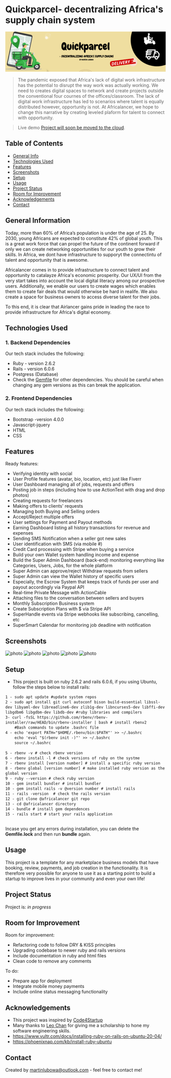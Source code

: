 # Quickparcel- decentralizing Africa's supply chain system
![header](/images/header.png)
> The pandemic exposed that Africa's lack of digital work infrastructure has the potential to disrupt the way work was actually working.  We need to creates digital spaces to network and create projects outside the conventional four cournes of the offices/classroom.   The lack of digital work infrastructure has led to scenarios where talent is  equally distributed however, opportunity  is not. At Africalancer, we hope to change this narrative by creating  leveled plaform for talent to connect with opportunity. 


> Live demo [Project will soon be moved to  the cloud](#). <!-- If you have the project hosted somewhere, include the link here. -->

## Table of Contents
* [General Info](#general-information)
* [Technologies Used](#technologies-used)
* [Features](#features)
* [Screenshots](#screenshots)
* [Setup](#setup)
* [Usage](#usage)
* [Project Status](#project-status)
* [Room for Improvement](#room-for-improvement)
* [Acknowledgements](#acknowledgements)
* [Contact](#contact)
<!-- * [License](#license) -->


## General Information

Today, more than 60% of Africa’s population is under the age of 25. By 2030, young Africans are expected to constitute 42% of global youth.  This is a great work force  that  can propel  the future of the continent forward if only we can  create  networking opportunities  for our youth to grow their skills.  In Africa, we dont have infrastructure to supporyt the connectintu of talent and opportunity that is awesome. 

Africalancer comes in  to provide infrastructure to connect talent and opportunity to catalayze Africa's economic prosperity.  Our UX/UI from the very start takes into account the local digital literacy among our prospective users.  Additionally,  we enable our users to create wages which enables them to create fair deals that would otherwise be hard in realife. We also create  a space for  business owners to access  diverse talent for their jobs. 


To this end, it is clear that Airlancer gains pride in leading the race to  provide infrastructure for Africa's digital economy.



## Technologies Used

### 1. Backend Dependencies
Our tech stack includes the following:
- Ruby - version 2.6.2
- Rails - version 6.0.6
- Postgress (Database)
- Check the [Gemfile](./Gemfile) for other dependencies. You should be careful when changing any   gem versions as this  can break the application. 

### 2. Frontend Dependencies
Our tech stack includes the following:
- Bootstrap -version 4.0.0
- Javascript-jquery
- HTML
- CSS


## Features

Ready features:

- Verifying identity with social
- User Profile features (avatar, bio, location, etc) just like Fiverr
- User Dashboard managing all of jobs, requests and offers
- Posting job in steps (including how to use ActionText with drag and drop photos)
- Creating requests for freelancers
- Making offers to clients' requests
- Managing both Buying and Selling orders
- Accept/Reject multiple offers
- User settings for Payment and Payout methods
- Earning Dashboard listing all history transactions for revenue and expenses
- Sending SMS Notification when a seller got new sales
- User identification with SMS (via mobile #) 
- Credit Card processing with Stripe when buying a service
- Build your own Wallet system handling income and expense
- Build the Super Admin Dashboard (back-end) monitoring everything like Categories, Users, Jobs, for the whole platform
- Super Admin can approve/reject Withdraw requests from sellers
- Super Admin can view the Wallet history of specific users
- Especially, the Escrow System that keeps track of funds per user and payout accordingly via Paypal API
- Real-time Private Message with ActionCable
- Attaching files to the conversation between sellers and buyers
- Monthly Subscription Business system
- Create Subscription Plans with $ via Stripe API
- SuperHandle events via Stripe webhooks like subscribing, cancelling, etc
- SuperSmart Calendar for monitoring job deadline with notification




## Screenshots

![photo](/images/fiver-1.png)
![photo](/images/fiver-2.png)
![photo](/images/fiver-3.png)
![photo](/images/fiver-4.png)
![photo](/images/fiver-5.png)
<!-- If you have screenshots you'd like to share, include them here. -->


## Setup

* This project is built on ruby 2.6.2 and rails 6.0.6, if you using Ubuntu, follow the steps below to install rails:
``` 
1 - sudo apt update #update system repos
2 - sudo apt install git curl autoconf bison build-essential libssl-dev libyaml-dev libreadline6-dev zlib1g-dev libncurses5-dev libffi-dev libgdbm6 libgdbm-dev libdb-dev #ruby libraries and compilers
3- curl -fsSL https://github.com/rbenv/rbenv-installer/raw/HEAD/bin/rbenv-installer | bash # install rbenv2
    #Bash commands to update .bashrc file
4 - echo 'export PATH="$HOME/.rbenv/bin:$PATH"' >> ~/.bashrc
    echo 'eval "$(rbenv init -)"' >> ~/.bashrc
    source ~/.bashrc

5 - rbenv -v # check rbenv version
6 - rbenv install -l # check versions of ruby on the systme
7 - rbenv install [version number] # install a specific ruby version
8 - rbenv global [version number] # make installed ruby version as the global version
9 - ruby --version # check ruby version
10 - gem install bundler # install bundler 
10 - gem install rails -v @version number # install rails
11 - rails -version  # check the rails version
12 - git clone @africalancer git repo
13 - cd @africalancer directory
14 - bundle # install gem dependences
15 - rails start # start your rails application


```
Incase you get any errors during installation, you can delete the **Gemfile.lock** and then run **bundle** again. 


## Usage

This project is a template for  any marketplace business models  that have booking,  review, payments, and job creation in the functionality.  It is therefore very possible for anyone to use it as a starting point to build a startup  to improve   lives in your community and even your own life!


## Project Status

Project is: _in progress_ 


## Room for Improvement

Room for improvement:
- Refactoring code to follow DRY & KISS principles
- Upgrading codebase to  newer ruby and rails  versions
- Include documentation in ruby and html files
- Clean code to remove any comments

To do:
- Prepare app for deployment
- Integrate mobile money payments
- Include online status messaging functionality


## Acknowledgements

- This project was inspired by [Code4Startup](https://code4startup.com/)
- Many thanks to [Leo Chan](https://hk.linkedin.com/in/leowchan) for giving me a scholarship to hone my software engineering skills. 
- <https://www.vultr.com/docs/installing-ruby-on-rails-on-ubuntu-20-04/>
- <https://phoenixnap.com/kb/install-ruby-ubuntu>


## Contact
Created by <martinlubowa@outlook.com> - feel free to contact me!


<!-- Optional -->
<!-- ## License -->
<!-- This project is open source and available under the [... License](). -->

<!-- You don't have to include all sections - just the one's relevant to your project -->


